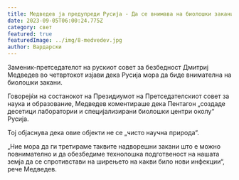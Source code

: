 ```yaml
---
title: Медведев ја предупреди Русија - Да се ​​внимава на биолошки закани
date: 2023-09-05T06:00:24.775Z
category: свет
featured: true
featuredImage: ../img/8-medvedev.jpg
author: Вардарски
---
```

Заменик-претседателот на рускиот совет за безбедност Дмитриј Медведев во четвртокот изјави дека Русија мора да биде внимателна на биолошки закани.

Говорејќи на состанокот на Президиумот на Претседателскиот совет за наука и образование, Медведев коментираше дека Пентагон „создаде десетици лаборатории и специјализирани биолошки центри околу“ Русија.

Тој објаснува дека овие објекти не се „чисто научна природа“.

„Ние мора да ги третираме таквите надворешни закани што е можно повнимателно и да обезбедиме технолошка подготвеност на нашата земја да се спротивстави на ширењето на какви било нови инфекции“, рече Медведев.